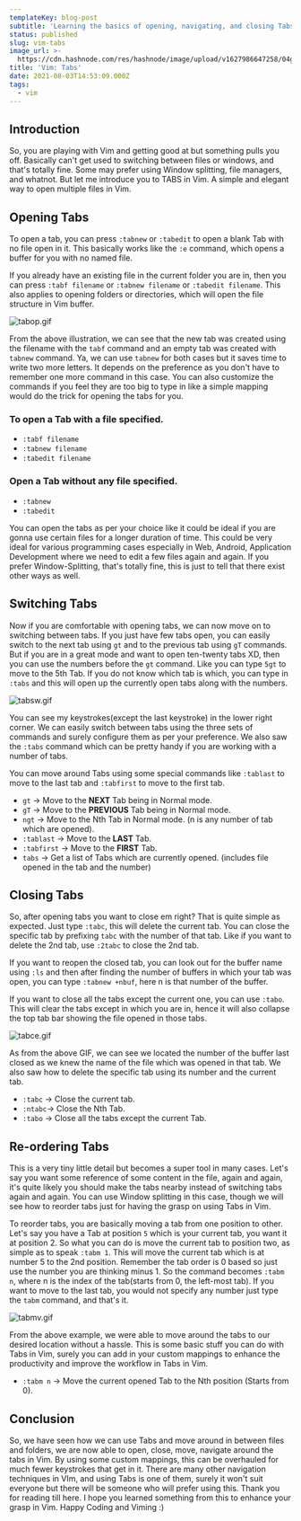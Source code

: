 ```yaml
---
templateKey: blog-post
subtitle: 'Learning the basics of opening, navigating, and closing Tabs in Vim.'
status: published
slug: vim-tabs
image_url: >-
  https://cdn.hashnode.com/res/hashnode/image/upload/v1627986647258/04gPoNAb-.png?w=1600&h=840&fit=crop&crop=entropy&auto=compress
title: 'Vim: Tabs'
date: 2021-08-03T14:53:09.000Z
tags:
  - vim
---
```


## Introduction

So, you are playing with Vim and getting good at but something pulls you off. Basically can't get used to switching between files or windows, and that's totally fine. Some may prefer using Window splitting, file managers, and whatnot. But let me introduce you to TABS in Vim. A simple and elegant way to open multiple files in Vim.

## Opening Tabs

To open a tab, you can press `:tabnew`  or  `:tabedit` to open a blank Tab with no file open in it. This basically works like the `:e` command, which opens a buffer for you with no named file.

If you already have an existing file in the current folder you are in, then you can press `:tabf filename` or `:tabnew filename` or `:tabedit filename`. This also applies to opening folders or directories, which will open the file structure in Vim buffer.

![tabop.gif](https://cdn.hashnode.com/res/hashnode/image/upload/v1627994196949/A-ZMWZefa.gif)

From the above illustration, we can see that the new tab was created using the filename with the `tabf` command and an empty tab was created with `tabnew` command. Ya, we can use `tabnew` for both cases but it saves time to write two more letters. It depends on the preference as you don't have to remember one more command in this case. You can also customize the commands if you feel they are too big to type in like a simple mapping would do the trick for opening the tabs for you.

### To open a Tab with a file specified.

* `:tabf filename`
* `:tabnew filename`
* `:tabedit filename`

### Open a Tab without any file specified.

* `:tabnew`
* `:tabedit`

You can open the tabs as per your choice like it could be ideal if you are gonna use certain files for a longer duration of time. This could be very ideal for various programming cases especially in Web, Android, Application Development where we need to edit a few files again and again. If you prefer Window-Splitting, that's totally fine, this is just to tell that there exist other ways as well.

## Switching Tabs

Now if you are comfortable with opening tabs, we can now move on to switching between tabs. If you just have few tabs open, you can easily switch to the next tab using `gt` and to the previous tab using `gT` commands. But if you are in a great mode and want to open ten-twenty tabs XD, then you can use the numbers before the `gt` command. Like you can type `5gt` to move to the 5th Tab. If you do not know which tab is which, you can type in `:tabs` and this will open up the currently open tabs along with the numbers.

![tabsw.gif](https://cdn.hashnode.com/res/hashnode/image/upload/v1627996436129/vApSyRD6o.gif)

You can see my keystrokes(except the last keystroke) in the lower right corner. We can easily switch between tabs using the three sets of commands and surely configure them as per your preference. We also saw the `:tabs` command which can be pretty handy if you are working with a number of tabs.

You can move around Tabs using some special commands like `:tablast` to move to the last tab and `:tabfirst` to move to the first tab.

* `gt`  -> Move to the **NEXT** Tab being in Normal mode.
* `gT` -> Move to the **PREVIOUS** Tab being in Normal mode.
* `ngt`  -> Move to the Nth Tab in Normal mode. (n is any number of tab which are opened).
* `:tablast` -> Move to the **LAST** Tab.
* `:tabfirst` -> Move to the **FIRST** Tab.
* `tabs`  -> Get a list of Tabs which are currently opened. (includes file opened in the tab and the number)

## Closing Tabs

So, after opening tabs you want to close em right? That is quite simple as expected. Just type `:tabc`, this will delete the current tab. You can close the specific tab by prefixing `tabc` with the number of that tab. Like if you want to delete the 2nd tab, use `:2tabc` to close the 2nd tab.

If you want to reopen the closed tab, you can look out for the buffer name using `:ls` and then after finding the number of buffers in which your tab was open, you can type `:tabnew +nbuf`, here n is that number of the buffer.

If you want to close all the tabs except the current one, you can use `:tabo`. This will clear the tabs except in which you are in, hence it will also collapse the top tab bar showing the file opened in those tabs.

![tabce.gif](https://cdn.hashnode.com/res/hashnode/image/upload/v1627997764101/HhUmFFQLZ.gif)

As from the above GIF, we can see we located the number of the buffer last closed as we knew the name of the file which was opened in that tab. We also saw how to delete the specific tab using its number and the current tab.

* `:tabc` -> Close the current tab.
* `:ntabc`-> Close the Nth Tab.
* `:tabo`  -> Close all the tabs except the current Tab.

## Re-ordering Tabs

This is a very tiny little detail but becomes a super tool in many cases. Let's say you want some reference of some content in the file, again and again, it's quite likely you should make the tabs nearby instead of switching tabs again and again. You can use Window splitting in this case, though we will see how to reorder tabs just for having the grasp on using Tabs in Vim.

To reorder tabs, you are basically moving a tab from one position to other. Let's say you have a Tab at position `5` which is your current tab, you want it at position 2. So what you can do is move the current tab to position two, as simple as to speak `:tabm 1`. This will move the current tab which is at number 5 to the 2nd position. Remember the tab order is 0 based so just use the number you are thinking minus 1. So the command becomes `:tabm n`, where n is the index of the tab(starts from 0, the left-most tab). If you want to move to the last tab, you would not specify any number just type the `tabm` command, and that's it.

![tabmv.gif](https://cdn.hashnode.com/res/hashnode/image/upload/v1628001405055/m0XQAfdQJ.gif)

From the above example, we were able to move around the tabs to our desired location without a hassle. This is some basic stuff you can do with Tabs in Vim, surely you can add in your custom mappings to enhance the productivity and improve the workflow in Tabs in Vim.

* `:tabm n` -> Move the current opened Tab to the Nth position (Starts from 0).

## Conclusion

So, we have seen how we can use Tabs and move around in between files and folders, we are now able to open, close, move, navigate around the tabs in Vim. By using some custom mappings, this can be overhauled for much fewer keystrokes that get in it. There are many other navigation techniques in VIm, and using Tabs is one of them, surely it won't suit everyone but there will be someone who will prefer using this. Thank you for reading till here. I hope you learned something from this to enhance your grasp in Vim. Happy Coding and Viming :)
